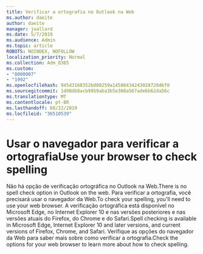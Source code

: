 ```yaml
---
title: Verificar a ortografia no Outlook na Web
ms.author: daeite
author: daeite
manager: joallard
ms.date: 5/7/2019
ms.audience: Admin
ms.topic: article
ROBOTS: NOINDEX, NOFOLLOW
localization_priority: Normal
ms.collection: Adm_O365
ms.custom:
- "8000007"
- "1992"
ms.openlocfilehash: 945d3168352bd00259a14508434243028720d6f0
ms.sourcegitcommit: 1d98db8acb9959aba3b5e308a567ade6b62da56c
ms.translationtype: MT
ms.contentlocale: pt-BR
ms.lasthandoff: 08/22/2019
ms.locfileid: "36510539"
---
```

# <a name="use-your-browser-to-check-spelling"></a><span data-ttu-id="2036b-102">Usar o navegador para verificar a ortografia</span><span class="sxs-lookup"><span data-stu-id="2036b-102">Use your browser to check spelling</span></span>

<span data-ttu-id="2036b-103">Não há opção de verificação ortográfica no Outlook na Web.</span><span class="sxs-lookup"><span data-stu-id="2036b-103">There is no spell check option in Outlook on the web.</span></span> <span data-ttu-id="2036b-104">Para verificar a ortografia, você precisará usar o navegador da Web.</span><span class="sxs-lookup"><span data-stu-id="2036b-104">To check your spelling, you'll need to use your web browser.</span></span> <span data-ttu-id="2036b-105">A verificação ortográfica está disponível no Microsoft Edge, no Internet Explorer 10 e nas versões posteriores e nas versões atuais do Firefox, do Chrome e do Safari.</span><span class="sxs-lookup"><span data-stu-id="2036b-105">Spell checking is available in Microsoft Edge, Internet Explorer 10 and later versions, and current versions of Firefox, Chrome, and Safari.</span></span> <span data-ttu-id="2036b-106">Verifique as opções do navegador da Web para saber mais sobre como verificar a ortografia.</span><span class="sxs-lookup"><span data-stu-id="2036b-106">Check the options for your web browser to learn more about how to check spelling.</span></span>